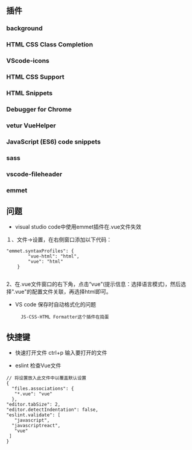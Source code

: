 ## 插件
### background
### HTML CSS Class Completion
### VScode-icons
### HTML CSS Support
### HTML Snippets
### Debugger for Chrome
### vetur VueHelper
### JavaScript (ES6) code snippets 
### sass
### vscode-fileheader
### emmet





## 问题
- visual studio code中使用emmet插件在.vue文件失效

１、文件→设置，在右侧窗口添加以下代码：

```
"emmet.syntaxProfiles": {
        "vue-html": "html",
        "vue": "html"
    }


```
2、在.vue文件窗口的右下角，点击“vue"(提示信息：选择语言模式)，然后选择".vue"的配置文件关联，再选择html即可。

- VS code 保存时自动格式化的问题

        JS-CSS-HTML Formatter这个插件在捣蛋




## 快捷键

- 快速打开文件
ctrl+p 输入要打开的文件 

- eslint 检查Vue文件

```
// 将设置放入此文件中以覆盖默认设置
{
  "files.associations": {
   "*.vue": "vue"
  },
"editor.tabSize": 2,
"editor.detectIndentation": false,
"eslint.validate": [
   "javascript",
  "javascriptreact",
   "vue"
 ]
}
```


